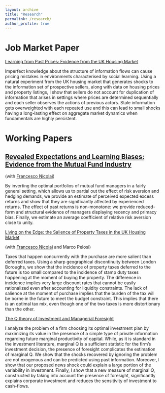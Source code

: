 ```yaml
---
layout: archive
title: "Research"
permalink: /research/
author_profile: true
---
```


# Job Market Paper
[Learning from Past Prices: Evidence from the UK Housing Market](https://risteskasimona.github.io/files/papers/LearningHousing.pdf)

Imperfect knowledge about the structure of information flows can cause pricing mistakes in environments characterised by social learning. Using a natural experiment from the UK housing market that generates shocks to the information set of prospective sellers, along with data on housing prices and property listings, I show that sellers do not account for duplication of information that arises in settings where prices are determined sequentially and each seller observes the actions of previous actors. Stale information gets overweighted with each repeated use and this can lead to small shocks having a long-lasting effect on aggregate market dynamics when fundamentals are highly persistent.

# Working Papers
## [Revealed Expectations and Learning Biases: Evidence from the Mutual Fund Industry](https://papers.ssrn.com/sol3/papers.cfm?abstract_id=3301279)

(with [Francesco Nicolai](https://francesconicolai.github.io)) 

By inverting the optimal portfolios of mutual fund managers in a fairly general setting, which allows us to partial out the effect of risk aversion and hedging demands, we provide an estimate of perceived expected excess returns and show that they are significantly affected by experienced returns. The effect of past returns is non-monotone: we provide reduced-form and structural evidence of managers displaying recency and primacy bias. Finally, we estimate an average coefficient of relative risk aversion close to unity.

[Living on the Edge: the Salience of Property Taxes in the UK Housing Market](https://papers.ssrn.com/sol3/papers.cfm?abstract_id=3381519)

(with [Francesco Nicolai](https://francesconicolai.github.io) and Marco Pelosi) 

Taxes that happen concurrently with the purchase are more salient than deferred taxes. Using a sharp geographical discontinuity between London Boroughs, we show that the incidence of property taxes deferred to the future is too small compared to the incidence of stamp duty taxes happening at the moment of buying the property. The difference in incidence implies very large discount rates that cannot be easily rationalized even after accounting for liquidity constraints. The lack of salience at the moment of purchase implies that the burden of the tax will be borne in the future to meet the budget constraint. This implies that there is an optimal tax mix, even though one of the two taxes is more distortionary than the other.

[The Q theory of Investment and Managerial Foresight](https://risteskasimona.github.io)

I analyze the problem of a firm choosing its optimal investment plan by maximizing its value in the presence of a simple type of private information regarding future marginal productivity of capital. While, as it is standard in the investment literature, marginal Q is a sufficient statistic for the firm’s investment decision, the presence of foresight complicates the estimation of marginal Q. We show that the shocks recovered by ignoring the problem are not exogenous and can be predicted using past information. Moreover, I show that our proposed news shock could explain a large portion of the variability in investment. Finally, I show that a new measure of marginal Q, constructed by taking into account the presence of foresight, significantly explains corporate investment and reduces the sensitivity of investment to cash-flows.
